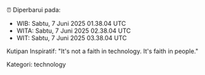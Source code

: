 ⏰ Diperbarui pada:
- WIB: Sabtu, 7 Juni 2025 01.38.04 UTC
- WITA: Sabtu, 7 Juni 2025 02.38.04 UTC
- WIT: Sabtu, 7 Juni 2025 03.38.04 UTC

Kutipan Inspiratif:
"It's not a faith in technology. It's faith in people."


Kategori: technology

